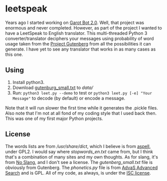 leetspeak
=========
Years ago I started working on [Garot Bot
2.0](http://floft.net/wiki/Garot_Bot.html). Well, that project was enormous and
never completed. However, as part of the project I wanted to have a LeetSpeak
to English translator. This multi-threaded Python 3 converter/translator
deciphers your messages using probability of word usage taken from the [Project
Gutenberg](http://www.gutenberg.org/) from all the possibilities it can
generate. I have yet to see any translator that works in as many cases as this
one.

Using
-----
 1. Install python3.
 1. Download
    [gutenburg_small.txt](http://floft.net/uploads/gutenburg_small.txt) to
    *data/*
 1. Run: ``python3 leet.py --demo`` to test or ``python3 leet.py [-e] "Your Message"``
    to decode (by default) or encode a message.

Note that it will run slower the first time while it generates the .pickle
files. Also note that I'm not at all fond of my coding style that I used back
then. This was one of my first major Python projects.

License
-------
The words lists are from */usr/share/dict*, which I believe is from
[aspell](ftp://ftp.gnu.org/gnu/aspell/dict/0index.html), under GPL2. I would
say where *stopwords_en.txt* came from, but I think that's a combination of
many sites and my own thoughts. As for slang, it's from [No
Slang](http://www.noslang.com/dictionary/), and I don't see a license. The
*gutenberg_small.txt* file is obviously from Gutenberg. The *phonetics.py* file
is from [AdvaS Advanced Search](http://sourceforge.net/projects/advas/) and is
GPL. All of my code, as always, is under the [ISC
license](http://floft.net/uploads/isc-license.txt).
